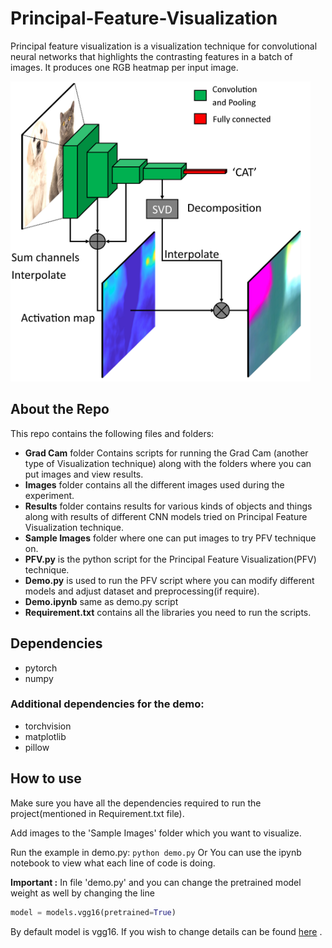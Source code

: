 # Principal-Feature-Visualization
Principal feature visualization is a visualization technique for convolutional neural networks that highlights the contrasting features in a batch of images. It produces one RGB heatmap per input image.

<img src="docs/overview_fig.png" width="480">

## About the Repo
This repo contains the following files and folders:

- **Grad Cam** folder Contains scripts for running the Grad Cam (another type of Visualization technique) along with the folders where you can put images and view results.
- **Images** folder contains all the different images used during the experiment.
- **Results** folder contains results for various kinds of objects and things along with results of different CNN models tried on Principal Feature Visualization technique. 
- **Sample Images** folder where one can put images to try PFV technique on. 
- **PFV.py** is the python script for the Principal Feature Visualization(PFV) technique.
- **Demo.py** is used to run the PFV script where you can modify different models and adjust dataset and preprocessing(if require).
- **Demo.ipynb** same as demo.py script 
- **Requirement.txt** contains all the libraries you need to run the scripts.

## Dependencies
* pytorch
* numpy

### Additional dependencies for the demo:
* torchvision
* matplotlib
* pillow

## How to use 
Make sure you have all the dependencies required to run the project(mentioned in Requirement.txt file).

Add images to the 'Sample Images' folder which you want to visualize. 

Run the example in demo.py: `python demo.py` Or  You can use the ipynb notebook to view what each line of code is doing. 
 
 **Important :** In file 'demo.py' and you can change the pretrained model weight as well by changing the line 
 ```python
model = models.vgg16(pretrained=True)
```
By default model is vgg16. If you wish to change details can be found [here](https://pytorch.org/docs/stable/torchvision/models.html) .

